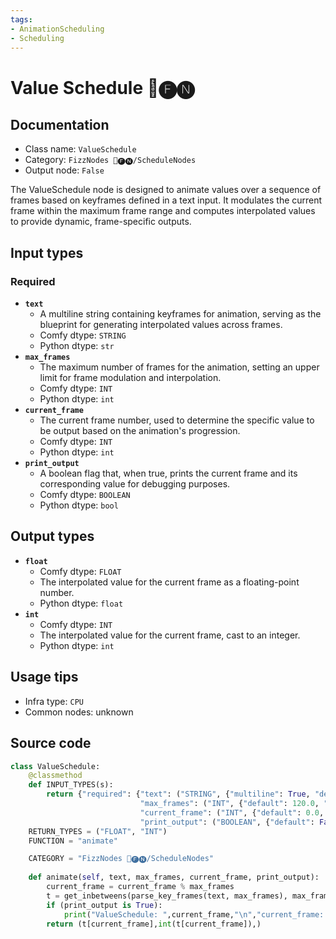 ```yaml
---
tags:
- AnimationScheduling
- Scheduling
---
```


# Value Schedule 📅🅕🅝
## Documentation
- Class name: `ValueSchedule`
- Category: `FizzNodes 📅🅕🅝/ScheduleNodes`
- Output node: `False`

The ValueSchedule node is designed to animate values over a sequence of frames based on keyframes defined in a text input. It modulates the current frame within the maximum frame range and computes interpolated values to provide dynamic, frame-specific outputs.
## Input types
### Required
- **`text`**
    - A multiline string containing keyframes for animation, serving as the blueprint for generating interpolated values across frames.
    - Comfy dtype: `STRING`
    - Python dtype: `str`
- **`max_frames`**
    - The maximum number of frames for the animation, setting an upper limit for frame modulation and interpolation.
    - Comfy dtype: `INT`
    - Python dtype: `int`
- **`current_frame`**
    - The current frame number, used to determine the specific value to be output based on the animation's progression.
    - Comfy dtype: `INT`
    - Python dtype: `int`
- **`print_output`**
    - A boolean flag that, when true, prints the current frame and its corresponding value for debugging purposes.
    - Comfy dtype: `BOOLEAN`
    - Python dtype: `bool`
## Output types
- **`float`**
    - Comfy dtype: `FLOAT`
    - The interpolated value for the current frame as a floating-point number.
    - Python dtype: `float`
- **`int`**
    - Comfy dtype: `INT`
    - The interpolated value for the current frame, cast to an integer.
    - Python dtype: `int`
## Usage tips
- Infra type: `CPU`
- Common nodes: unknown


## Source code
```python
class ValueSchedule:
    @classmethod
    def INPUT_TYPES(s):
        return {"required": {"text": ("STRING", {"multiline": True, "default":defaultValue}),
                             "max_frames": ("INT", {"default": 120.0, "min": 1.0, "max": 999999.0, "step": 1.0}),
                             "current_frame": ("INT", {"default": 0.0, "min": 0.0, "max": 999999.0, "step": 1.0, "forceInput": True}),
                             "print_output": ("BOOLEAN", {"default": False})}}
    RETURN_TYPES = ("FLOAT", "INT")
    FUNCTION = "animate"

    CATEGORY = "FizzNodes 📅🅕🅝/ScheduleNodes"
    
    def animate(self, text, max_frames, current_frame, print_output):
        current_frame = current_frame % max_frames
        t = get_inbetweens(parse_key_frames(text, max_frames), max_frames)
        if (print_output is True):
            print("ValueSchedule: ",current_frame,"\n","current_frame: ",current_frame)
        return (t[current_frame],int(t[current_frame]),)

```
